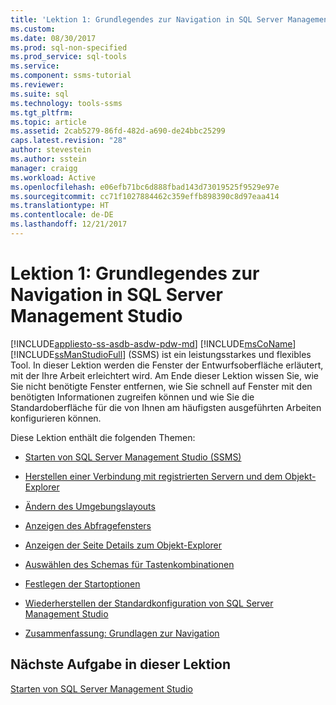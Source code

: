 ```yaml
---
title: 'Lektion 1: Grundlegendes zur Navigation in SQL Server Management Studio | Microsoft-Dokumentation'
ms.custom: 
ms.date: 08/30/2017
ms.prod: sql-non-specified
ms.prod_service: sql-tools
ms.service: 
ms.component: ssms-tutorial
ms.reviewer: 
ms.suite: sql
ms.technology: tools-ssms
ms.tgt_pltfrm: 
ms.topic: article
ms.assetid: 2cab5279-86fd-482d-a690-de24bbc25299
caps.latest.revision: "28"
author: stevestein
ms.author: sstein
manager: craigg
ms.workload: Active
ms.openlocfilehash: e06efb71bc6d888fbad143d73019525f9529e97e
ms.sourcegitcommit: cc71f1027884462c359effb898390c8d97eaa414
ms.translationtype: HT
ms.contentlocale: de-DE
ms.lasthandoff: 12/21/2017
---
```

# <a name="lesson-1-basic-navigation-in-sql-server-management-studio"></a>Lektion 1: Grundlegendes zur Navigation in SQL Server Management Studio
[!INCLUDE[appliesto-ss-asdb-asdw-pdw-md](../../includes/appliesto-ss-asdb-asdw-pdw-md.md)]
[!INCLUDE[msCoName](../../includes/msconame-md.md)] [!INCLUDE[ssManStudioFull](../../includes/ssmanstudiofull-md.md)] (SSMS) ist ein leistungsstarkes und flexibles Tool. In dieser Lektion werden die Fenster der Entwurfsoberfläche erläutert, mit der Ihre Arbeit erleichtert wird. Am Ende dieser Lektion wissen Sie, wie Sie nicht benötigte Fenster entfernen, wie Sie schnell auf Fenster mit den benötigten Informationen zugreifen können und wie Sie die Standardoberfläche für die von Ihnen am häufigsten ausgeführten Arbeiten konfigurieren können.  
  
Diese Lektion enthält die folgenden Themen:  
  
-   [Starten von SQL Server Management Studio (SSMS)](lesson-1-1-start-sql-server-management-studio.md)  
  
-   [Herstellen einer Verbindung mit registrierten Servern und dem Objekt-Explorer](lesson-1-2-connect-with-registered-servers-and-object-explorer.md)  
  
-   [Ändern des Umgebungslayouts](lesson-1-3-change-the-environment-layout.md)  
  
-   [Anzeigen des Abfragefensters](lesson-1-4-display-the-query-window.md)  
  
-   [Anzeigen der Seite Details zum Objekt-Explorer](lesson-1-5-show-the-object-explorer-details-page.md)  
  
-   [Auswählen des Schemas für Tastenkombinationen](lesson-1-6-select-the-keyboard-shortcut-scheme.md)  
  
-   [Festlegen der Startoptionen](lesson-1-7-set-the-startup-options.md) 
  
-   [Wiederherstellen der Standardkonfiguration von SQL Server Management Studio](lesson-1-8-restore-the-default-sql-server-management-studio-configuration.md)  
  
-   [Zusammenfassung: Grundlagen zur Navigation](lesson-1-9-summary-basic-navigation.md)  
  
## <a name="next-task-in-lesson"></a>Nächste Aufgabe in dieser Lektion  
[Starten von SQL Server Management Studio](lesson-1-1-start-sql-server-management-studio.md)  
  
  
  

